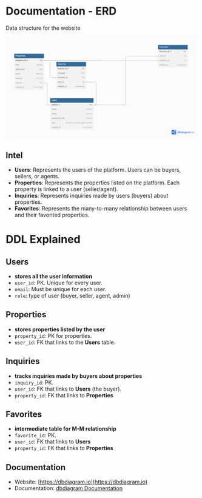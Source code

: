 # Documentation - ERD 

Data structure for the website

![ERD](ERDiagram.png)


## Intel

- **Users**: Represents the users of the platform. Users can be buyers, sellers, or agents.
- **Properties**: Represents the properties listed on the platform. Each property is linked to a user (seller/agent).
- **Inquiries**: Represents inquiries made by users (buyers) about properties.
- **Favorites**: Represents the many-to-many relationship between users and their favorited properties.

# DDL Explained

## Users
- **stores all the user information**
- `user_id`: PK. Unique for every user.
- `email`: Must be unique for each user.
- `role`: type of user (buyer, seller, agent, admin)

## Properties
- **stores properties listed by the user**
- `property_id`: PK for properties.
- `user_id`: FK that links to the **Users** table.

## Inquiries
- **tracks inquiries made by buyers about properties**
- `inquiry_id`: PK.
- `user_id`: FK that links to **Users** (the buyer).
- `property_id`: FK that links to  **Properties**

## Favorites
- **intermediate table for M-M relationship**
- `favorite_id`: PK.
- `user_id`: FK that links to **Users**
- `property_id`: FK that links to **Properties**





## Documentation

 - Website: [https://dbdiagram.io](https://dbdiagram.io)
  - Documentation: [dbdiagram Documentation](https://docs.dbdiagram.io)